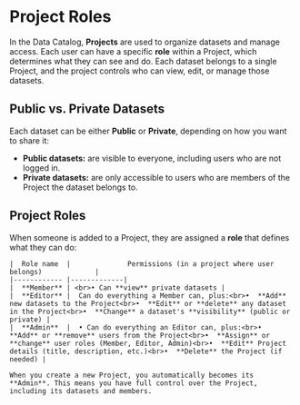# Project Roles
In the Data Catalog, **Projects** are used to organize datasets and manage access. Each user can have a specific **role** within a Project, which determines what they can see and do.
Each dataset belongs to a single Project, and the project controls who can view, edit, or manage those datasets.

## Public vs. Private Datasets
Each dataset can be either **Public** or **Private**, depending on how you want to share it:

* **Public datasets:** are visible to everyone, including users who are not logged in.
* **Private datasets:** are only accessible to users who are members of the Project the dataset belongs to.


## Project Roles
When someone is added to a Project, they are assigned a **role** that defines what they can do:



```{table}
|  Role name  |              Permissions (in a project where user belongs)             |
|------------ |-------------|
|  **Member** | <br>• Can **view** private datasets |
|  **Editor** |  Can do everything a Member can, plus:<br>•  **Add** new datasets to the Project<br>•  **Edit** or **delete** any dataset in the Project<br>•  **Change** a dataset's **visibility** (public or private) |
|  **Admin**  |  • Can do everything an Editor can, plus:<br>•  **Add** or **remove** users from the Project<br>•  **Assign** or **change** user roles (Member, Editor, Admin)<br>•  **Edit** Project details (title, description, etc.)<br>•  **Delete** the Project (if needed) |

```


```{note} 
When you create a new Project, you automatically becomes its **Admin**. This means you have full control over the Project, including its datasets and members.
```

